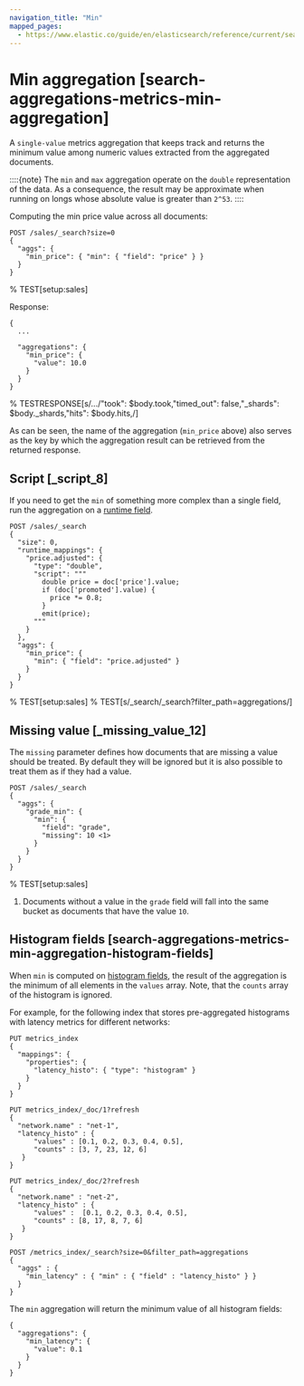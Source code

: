 ```yaml
---
navigation_title: "Min"
mapped_pages:
  - https://www.elastic.co/guide/en/elasticsearch/reference/current/search-aggregations-metrics-min-aggregation.html
---
```


# Min aggregation [search-aggregations-metrics-min-aggregation]


A `single-value` metrics aggregation that keeps track and returns the minimum value among numeric values extracted from the aggregated documents.

::::{note}
The `min` and `max` aggregation operate on the `double` representation of the data. As a consequence, the result may be approximate when running on longs whose absolute value is greater than `2^53`.
::::


Computing the min price value across all documents:

```console
POST /sales/_search?size=0
{
  "aggs": {
    "min_price": { "min": { "field": "price" } }
  }
}
```
%  TEST[setup:sales]

Response:

```console-result
{
  ...

  "aggregations": {
    "min_price": {
      "value": 10.0
    }
  }
}
```
%  TESTRESPONSE[s/.../"took": $body.took,"timed_out": false,"_shards": $body._shards,"hits": $body.hits,/]

As can be seen, the name of the aggregation (`min_price` above) also serves as the key by which the aggregation result can be retrieved from the returned response.

## Script [_script_8]

If you need to get the `min` of something more complex than a single field, run the aggregation on a [runtime field](docs-content://manage-data/data-store/mapping/runtime-fields.md).

```console
POST /sales/_search
{
  "size": 0,
  "runtime_mappings": {
    "price.adjusted": {
      "type": "double",
      "script": """
        double price = doc['price'].value;
        if (doc['promoted'].value) {
          price *= 0.8;
        }
        emit(price);
      """
    }
  },
  "aggs": {
    "min_price": {
      "min": { "field": "price.adjusted" }
    }
  }
}
```
%  TEST[setup:sales]
%  TEST[s/_search/_search?filter_path=aggregations/]


## Missing value [_missing_value_12]

The `missing` parameter defines how documents that are missing a value should be treated. By default they will be ignored but it is also possible to treat them as if they had a value.

```console
POST /sales/_search
{
  "aggs": {
    "grade_min": {
      "min": {
        "field": "grade",
        "missing": 10 <1>
      }
    }
  }
}
```
%  TEST[setup:sales]

1. Documents without a value in the `grade` field will fall into the same bucket as documents that have the value `10`.



## Histogram fields [search-aggregations-metrics-min-aggregation-histogram-fields]

When `min` is computed on [histogram fields](/reference/elasticsearch/mapping-reference/histogram.md), the result of the aggregation is the minimum of all elements in the `values` array. Note, that the `counts` array of the histogram is ignored.

For example, for the following index that stores pre-aggregated histograms with latency metrics for different networks:

```console
PUT metrics_index
{
  "mappings": {
    "properties": {
      "latency_histo": { "type": "histogram" }
    }
  }
}

PUT metrics_index/_doc/1?refresh
{
  "network.name" : "net-1",
  "latency_histo" : {
      "values" : [0.1, 0.2, 0.3, 0.4, 0.5],
      "counts" : [3, 7, 23, 12, 6]
   }
}

PUT metrics_index/_doc/2?refresh
{
  "network.name" : "net-2",
  "latency_histo" : {
      "values" :  [0.1, 0.2, 0.3, 0.4, 0.5],
      "counts" : [8, 17, 8, 7, 6]
   }
}

POST /metrics_index/_search?size=0&filter_path=aggregations
{
  "aggs" : {
    "min_latency" : { "min" : { "field" : "latency_histo" } }
  }
}
```

The `min` aggregation will return the minimum value of all histogram fields:

```console-result
{
  "aggregations": {
    "min_latency": {
      "value": 0.1
    }
  }
}
```


